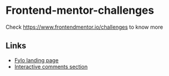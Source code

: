 # Frontend-mentor-challenges

Check https://www.frontendmentor.io/challenges to know more

## Links

- [Fylo landing page](https://doz-8108.github.io/Frontend-mentor-challenges/fylo-dark-theme-landing-page/index.html)
- [Interactive comments section](c)
